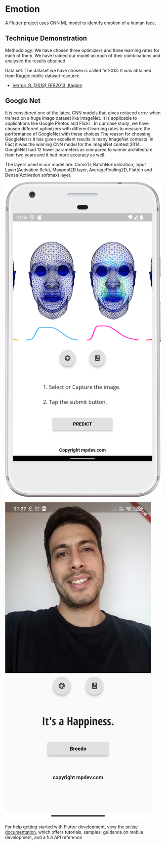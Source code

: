 # Emotion

A Flutter project uses CNN ML model to identify emotion of a human face.

## Technique Demonstration

Methodology:
We have chosen three optimizers and three learning rates for each of them. We have trained our model on each of their combinations and analysed the results obtained.
 
 
Data set:
The dataset we have chosen is called fer2013. It was obtained from Kaggle public dataset resource.


- [Verma, R. (2018) FER2013, Kaggle]([https://docs.flutter.dev/get-started/codelab](https://www.kaggle.com/datasets/deadskull7/fer2013))

## Google Net
It is considered one of the latest CNN models that gives reduced error when trained on a huge image dataset like ImageNet. It is applicable to applications like Google Photos and Flickr . In our case study ,we have chosen different optimizers with different learning rates to measure the performance of GoogleNet with these choices.The reason for choosing GoogleNet is it has given excellent results in many ImageNet contests. In Fact it was the winning CNN model for the ImageNet contest 2014. GoogleNet had 12 fewer parameters as compared to winner architecture from two years and it had more accuracy as well.

The layers used in our model are: Conv2D, BatchNormalization, Input Layer(Activation Relu), Maxpool2D layer, AveragePooling2D, Flatten and Dense(Activation softmax) layer.

![home](https://github.com/lvlasuod/Emotion/blob/master/home.png)

![Predicted](https://github.com/lvlasuod/Emotion/blob/master/Predicted.jpeg)

For help getting started with Flutter development, view the
[online documentation](https://docs.flutter.dev/), which offers tutorials,
samples, guidance on mobile development, and a full API reference

